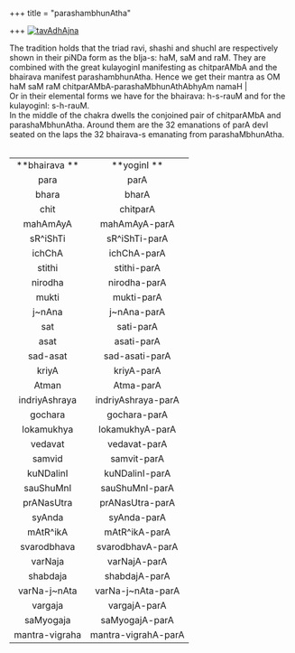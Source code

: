 +++
title = "parashambhunAtha"

+++
[![tavAdhAjna](https://i2.wp.com/farm4.static.flickr.com/3467/3221369087_3e33f4ecc3.jpg)](http://www.flickr.com/photos/24766652@N05/3221369087/ "tavAdhAjna by somasushma, on Flickr")

The tradition holds that the triad ravi, shashi and shuchI are
respectively shown in their piNDa form as the bIja-s: haM, saM and raM.
They are combined with the great kulayoginI manifesting as chitparAMbA
and the bhairava manifest parashambhunAtha. Hence we get their mantra as
OM haM saM raM chitparAMbA-parashaMbhunAthAbhyAm namaH |  
Or in their elemental forms we have for the bhairava: h-s-rauM and for
the kulayoginI: s-h-rauM.  
In the middle of the chakra dwells the conjoined pair of chitparAMbA and
parashaMbhunAtha. Around them are the 32 emanations of parA devI seated
on the laps the 32 bhairava-s emanating from parashaMbhunAtha.  
 

|                |                     |
| :------------: | :-----------------: |
| **bhairava **  |     **yoginI **     |
|      para      |        parA         |
|     bhara      |        bharA        |
|      chit      |      chitparA       |
|    mahAmAyA    |    mahAmAyA-parA    |
|    sR^iShTi    |    sR^iShTi-parA    |
|     ichChA     |     ichChA-parA     |
|     stithi     |     stithi-parA     |
|    nirodha     |    nirodha-parA     |
|     mukti      |     mukti-parA      |
|    j\~nAna     |    j\~nAna-parA     |
|      sat       |      sati-parA      |
|      asat      |     asati-parA      |
|    sad-asat    |   sad-asati-parA    |
|     kriyA      |     kriyA-parA      |
|     Atman      |      Atma-parA      |
| indriyAshraya  | indriyAshraya-parA  |
|    gochara     |    gochara-parA     |
|   lokamukhya   |   lokamukhyA-parA   |
|    vedavat     |    vedavat-parA     |
|     samvid     |     samvit-parA     |
|   kuNDalinI    |   kuNDalinI-parA    |
|   sauShuMnI    |   sauShuMnI-parA    |
|   prANasUtra   |   prANasUtra-parA   |
|     syAnda     |     syAnda-parA     |
|    mAtR^ikA    |    mAtR^ikA-parA    |
|  svarodbhava   |  svarodbhavA-parA   |
|    varNaja     |    varNajA-parA     |
|    shabdaja    |    shabdajA-parA    |
| varNa-j\~nAta  | varNa-j\~nAta-parA  |
|    vargaja     |    vargajA-parA     |
|   saMyogaja    |   saMyogajA-parA    |
| mantra-vigraha | mantra-vigrahA-parA |
